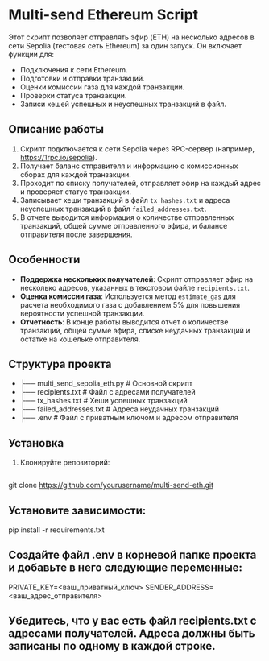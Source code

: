 # Multi-send Ethereum Script

Этот скрипт позволяет отправлять эфир (ETH) на несколько адресов в сети Sepolia (тестовая сеть Ethereum) за один запуск. Он включает функции для:
- Подключения к сети Ethereum.
- Подготовки и отправки транзакций.
- Оценки комиссии газа для каждой транзакции.
- Проверки статуса транзакции.
- Записи хешей успешных и неуспешных транзакций в файл.

## Описание работы

1. Скрипт подключается к сети Sepolia через RPC-сервер (например, https://1rpc.io/sepolia).
2. Получает баланс отправителя и информацию о комиссионных сборах для каждой транзакции.
3. Проходит по списку получателей, отправляет эфир на каждый адрес и проверяет статус транзакции.
4. Записывает хеши транзакций в файл `tx_hashes.txt` и адреса неуспешных транзакций в файл `failed_addresses.txt`.
5. В отчете выводится информация о количестве отправленных транзакций, общей сумме отправленного эфира, и балансе отправителя после завершения.

## Особенности

- **Поддержка нескольких получателей**: Скрипт отправляет эфир на несколько адресов, указанных в текстовом файле `recipients.txt`.
- **Оценка комиссии газа**: Используется метод `estimate_gas` для расчета необходимого газа с добавлением 5% для повышения вероятности успешной транзакции.
- **Отчетность**: В конце работы выводится отчет о количестве транзакций, общей сумме эфира, списке неудачных транзакций и остатке на кошельке отправителя.

## Структура проекта

- ├── multi_send_sepolia_eth.py # Основной скрипт 
- ├── recipients.txt # Файл с адресами получателей 
- ├── tx_hashes.txt # Хеши успешных транзакций 
- ├── failed_addresses.txt # Адреса неудачных транзакций
- ├── .env # Файл с приватным ключом и адресом отправителя

## Установка

1. Клонируйте репозиторий:
   ```bash
git clone https://github.com/yourusername/multi-send-eth.git

## Установите зависимости:
pip install -r requirements.txt

## Создайте файл .env в корневой папке проекта и добавьте в него следующие переменные:

PRIVATE_KEY=<ваш_приватный_ключ>
SENDER_ADDRESS=<ваш_адрес_отправителя>

## Убедитесь, что у вас есть файл recipients.txt с адресами получателей. Адреса должны быть записаны по одному в каждой строке.




